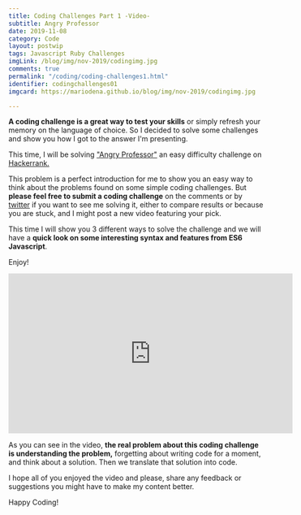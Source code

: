 ```yaml
---
title: Coding Challenges Part 1 -Video-
subtitle: Angry Professor
date: 2019-11-08
category: Code
layout: postwip
tags: Javascript Ruby Challenges
imgLink: /blog/img/nov-2019/codingimg.jpg
comments: true
permalink: "/coding/coding-challenges1.html"
identifier: codingchallenges01
imgcard: https://mariodena.github.io/blog/img/nov-2019/codingimg.jpg

---
```


**A coding challenge is a great way to test your skills** or simply refresh your memory on the language of choice. So I decided to solve some challenges and show you how I got to the answer I'm presenting.

This time, I will be solving ["Angry Professor"][AN] an easy difficulty challenge on [Hackerrank.][hk] 

This problem is a perfect introduction for me to show you an easy way to think about the problems found on some simple coding challenges. But **please feel free to submit a coding challenge** on the comments or by [twitter][tw] if you want to see me solving it, either to compare results or because you are stuck, and I might post a new video featuring your pick.

This time I will show you 3 different ways to solve the challenge and we will have a **quick look on some interesting syntax and features from ES6 Javascript**.

Enjoy!

<iframe width="560" height="315" src="https://www.youtube.com/embed/1fW8v4ErK10" frameborder="0" allow="accelerometer; autoplay; encrypted-media; gyroscope; picture-in-picture" allowfullscreen></iframe>


[tw]: https://twitter.com/MarioDenaCode
[AN]: https://www.hackerrank.com/challenges/angry-professor/problem
[img1]: /blog/img/nov-2019/codingimg.jpg
[hk]: https://www.hackerrank.com

<br>

As you can see in the video, **the real problem about this coding challenge is understanding the problem,** forgetting about writing code for a moment, and think about a solution. Then we translate that solution into code.

I hope all of you enjoyed the video and please, share any feedback or suggestions you might have to make my content better.

Happy Coding!